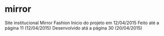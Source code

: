 # mirror
Site institucional Mirror Fashion
Inicio do projeto em 12/04/2015
Feito até a página 11 (12/04/2015)
Desenvolvido atá a página 30 (20/04/2015)
